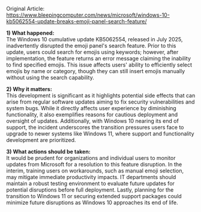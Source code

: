 Original Article: https://www.bleepingcomputer.com/news/microsoft/windows-10-kb5062554-update-breaks-emoji-panel-search-feature/

**1) What happened:**  
The Windows 10 cumulative update KB5062554, released in July 2025, inadvertently disrupted the emoji panel's search feature. Prior to this update, users could search for emojis using keywords; however, after implementation, the feature returns an error message claiming the inability to find specified emojis. This issue affects users' ability to efficiently select emojis by name or category, though they can still insert emojis manually without using the search capability.

**2) Why it matters:**  
This development is significant as it highlights potential side effects that can arise from regular software updates aiming to fix security vulnerabilities and system bugs. While it directly affects user experience by diminishing functionality, it also exemplifies reasons for cautious deployment and oversight of updates. Additionally, with Windows 10 nearing its end of support, the incident underscores the transition pressures users face to upgrade to newer systems like Windows 11, where support and functionality development are prioritized.

**3) What actions should be taken:**  
It would be prudent for organizations and individual users to monitor updates from Microsoft for a resolution to this feature disruption. In the interim, training users on workarounds, such as manual emoji selection, may mitigate immediate productivity impacts. IT departments should maintain a robust testing environment to evaluate future updates for potential disruptions before full deployment. Lastly, planning for the transition to Windows 11 or securing extended support packages could minimize future disruptions as Windows 10 approaches its end of life.
